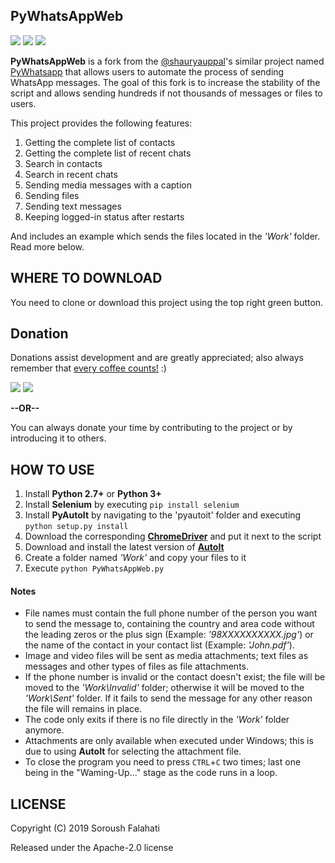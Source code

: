 


## PyWhatsAppWeb
[![](https://img.shields.io/github/license/falahati/PyWhatsAppWeb.svg?style=flat-square)](https://github.com/falahati/PyWhatsAppWeb/blob/master/LICENSE)
[![](https://img.shields.io/github/commit-activity/y/falahati/PyWhatsAppWeb.svg?style=flat-square)](https://github.com/falahati/PyWhatsAppWeb/commits/master)
[![](https://img.shields.io/github/issues/falahati/PyWhatsAppWeb.svg?style=flat-square)](https://github.com/falahati/PyWhatsAppWeb/issues)

**PyWhatsAppWeb** is a fork from the [@shauryauppal](https://github.com/shauryauppal)'s similar project named [PyWhatsapp](https://github.com/shauryauppal/PyWhatsapp)
that allows users to automate the process of sending WhatsApp messages. The goal of this fork is to increase the stability of the script
and allows sending hundreds if not thousands of messages or files to users.

This project provides the following features:
1. Getting the complete list of contacts
2. Getting the complete list of recent chats
3. Search in contacts
4. Search in recent chats
3. Sending media messages with a caption
4. Sending files
5. Sending text messages
8. Keeping logged-in status after restarts

And includes an example which sends the files located in the *'Work'* folder. Read more below.

## WHERE TO DOWNLOAD

You need to clone or download this project using the top right green button.

## Donation
Donations assist development and are greatly appreciated; also always remember that [every coffee counts!](https://media.makeameme.org/created/one-simply-does-i9k8kx.jpg) :)

[![](https://img.shields.io/badge/crypto-CoinPayments-8a00a3.svg?style=flat-square)](https://www.coinpayments.net/index.php?cmd=_donate&reset=1&merchant=820707aded07845511b841f9c4c335cd&item_name=Donate&currency=USD&amountf=20.00000000&allow_amount=1&want_shipping=0&allow_extra=1)
[![](https://img.shields.io/badge/shetab-ZarinPal-8a00a3.svg?style=flat-square)](https://zarinp.al/@falahati)

**--OR--**

You can always donate your time by contributing to the project or by introducing it to others.

## HOW TO USE
1. Install **Python 2.7+** or **Python 3+**
2. Install **Selenium** by executing `pip install selenium`
4. Install **PyAutoIt** by navigating to the 'pyautoit' folder and executing `python setup.py install`
5. Download the corresponding [**ChromeDriver**](http://chromedriver.chromium.org/downloads) and put it next to the script
6. Download and install the latest version of [**AutoIt**](https://www.autoitscript.com/site/autoit/downloads/)
7. Create a folder named *'Work'* and copy your files to it
8. Execute `python PyWhatsAppWeb.py`

#### Notes
* File names must contain the full phone number of the person you want to send the message to, containing the country and area code without the leading zeros or the plus sign (Example: *'98XXXXXXXXXX.jpg'*) or the name of the contact in your contact list (Example: *'John.pdf'*).
* Image and video files will be sent as media attachments; text files as messages and other types of files as file attachments.
* If the phone number is invalid or the contact doesn't exist; the file will be moved to the *'Work\Invalid'* folder; otherwise it will be moved to the *'Work\Sent'* folder. If it fails to send the message for any other reason the file will remains in place.
* The code only exits if there is no file directly in the *'Work'* folder anymore.
* Attachments are only available when executed under Windows; this is due to using **AutoIt** for selecting the attachment file.
* To close the program you need to press `CTRL`+`C` two times; last one being in the "Waming-Up..." stage as the code runs in a loop.

## LICENSE
Copyright (C) 2019 Soroush Falahati

Released under the Apache-2.0 license